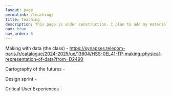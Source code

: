 ```yaml
---
layout: page
permalink: /teaching/
title: Teaching
description: This page is under construction. I plan to add my materials for courses you taught. Replace this text with your description.
nav: true
nav_order: 6
---
```


Making with data (the class) - https://synapses.telecom-paris.fr/catalogue/2024-2025/ue/13604/HSS-0EL41-TP-making-physical-representation-of-data?from=D2490

Cartography of the futures - 

Design sprint - 

Critical User Experiences - 
